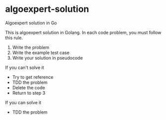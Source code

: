 # algoexpert-solution
Algoexpert solution in Go

This is algoexpert solution in Golang. In each code problem, you must follow this rule.

1. Write the problem
2. Write the example test case
3. Write your solution in pseudocode

If you can't solve it
- Try to get reference
- TDD the problem
- Delete the code
- Return to step 3

If you can solve it
- TDD the problem